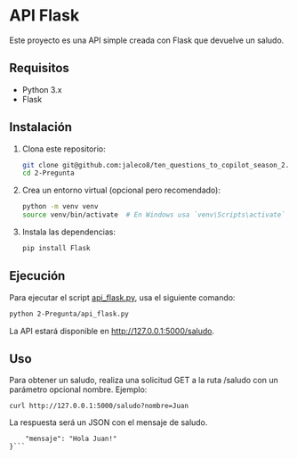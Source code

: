 # API Flask

Este proyecto es una API simple creada con Flask que devuelve un saludo.

## Requisitos

- Python 3.x
- Flask

## Instalación

1. Clona este repositorio:
    ```sh
    git clone git@github.com:jaleco8/ten_questions_to_copilot_season_2.git
    cd 2-Pregunta
    ```

2. Crea un entorno virtual (opcional pero recomendado):
    ```sh
    python -m venv venv
    source venv/bin/activate  # En Windows usa `venv\Scripts\activate`
    ```

3. Instala las dependencias:
    ```sh
    pip install Flask
    ```

## Ejecución

Para ejecutar el script [api_flask.py](http://_vscodecontentref_/0), usa el siguiente comando:
  ```sh
  python 2-Pregunta/api_flask.py
  ```

La API estará disponible en http://127.0.0.1:5000/saludo.

## Uso

Para obtener un saludo, realiza una solicitud GET a la ruta /saludo con un parámetro opcional nombre. Ejemplo:

  ```curl http://127.0.0.1:5000/saludo?nombre=Juan```

La respuesta será un JSON con el mensaje de saludo.

  ```{
      "mensaje": "Hola Juan!"
  }```